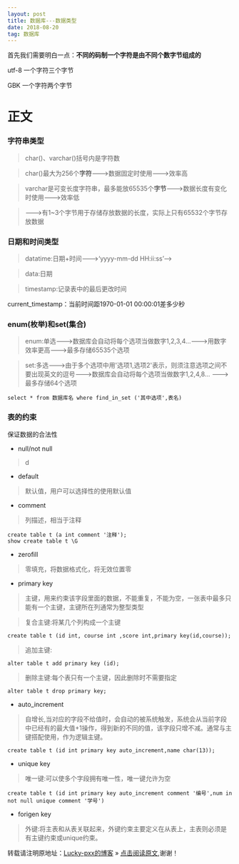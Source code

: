 ```yaml
---
layout: post
title: 数据库---数据类型 
date: 2018-08-20 
tag: 数据库
---   
```


首先我们需要明白一点：**不同的码制一个字符是由不同个数字节组成的**

utf-8 一个字符三个字节

GBK   一个字符两个字节

# 正文

### 字符串类型

>char()、varchar()括号内是字符数

>char()最大为256个**字符**--->数据固定时使用--->效率高

>varchar是可变长度字符串，最多能放65535个**字节**--->数据长度有变化时使用--->效率低

>--->有1~3个字节用于存储存放数据的长度，实际上只有65532个字节存放数据

### 日期和时间类型

>datatime:日期+时间--->‘yyyy-mm-dd HH:ii:ss’-->

>data:日期

>timestamp:记录表中的最后更改时间

current_timestamp：当前时间距1970-01-01 00:00:01差多少秒

### enum(枚举)和set(集合)

>enum:单选--->数据库会自动将每个选项当做数字1,2,3,4...--->用数字效率更高--->最多存储65535个选项

>set:多选--->由于多个选项中用'选项1,选项2'表示，则须注意选项之间不要出现英文的逗号--->数据库会自动将每个选项当做数字1,2,4,8...
--->最多存储64个选项

	select * from 数据库名 where find_in_set ('其中选项',表名)

### 表的约束

保证数据的合法性

- null/not null
>d

- default

>默认值，用户可以选择性的使用默认值

- comment
>列描述，相当于注释

	create table t (a int comment '注释');
	show create table t \G

- zerofill

>零填充，将数据格式化，将无效位置零

- primary key

>主键，用来约束该字段里面的数据，不能重复，不能为空，一张表中最多只能有一个主键，主键所在列通常为整型类型

>复合主键:将某几个列构成一个主键

	create table t (id int, course int ,score int,primary key(id,course));

>追加主键:

	alter table t add primary key (id);

>删除主键:每个表只有一个主键，因此删除时不需要指定

	alter table t drop primary key;

- auto_increment

>自增长,当对应的字段不给值时，会自动的被系统触发，系统会从当前字段中已经有的最大值+1操作，得到新的不同的值，该字段只增不减。通常与主键搭配使用，作为逻辑主键。

	create table t (id int primary key auto_increment,name char(13));

- unique key

>唯一键:可以使多个字段拥有唯一性，唯一键允许为空

	create table t (id int primary key auto_increment comment '编号',num in not null unique comment '学号')

- forigen key

>外键:将主表和从表关联起来，外键约束主要定义在从表上，主表则必须是有主键约束或unique约束。


转载请注明原地址：[Lucky-pxx的博客](http://www.bingoxin.top) » [点击阅读原文](http://www.bingoxin.top/2018/08/%E6%95%B0%E6%8D%AE%E5%BA%93-%E6%95%B0%E6%8D%AE%E7%B1%BB%E5%9E%8B/),谢谢！










